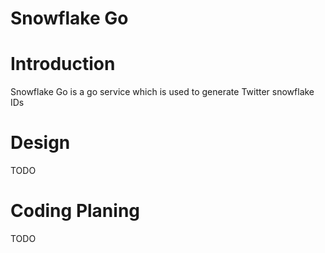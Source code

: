 # Snowflake Go

# Introduction
Snowflake Go is a go service which is used to generate Twitter snowflake IDs

# Design

TODO

# Coding Planing

TODO
 

